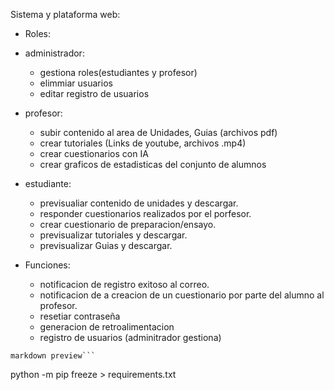 Sistema y plataforma web:
-   Roles:
-   administrador:
    -   gestiona roles(estudiantes y profesor)
    -   elimmiar usuarios
    -   editar registro de usuarios

-   profesor:
    -   subir contenido al area de Unidades, Guias (archivos pdf)
    -   crear tutoriales (Links de youtube, archivos .mp4)
    -   crear cuestionarios con IA
    -   crear graficos de estadisticas del conjunto de alumnos

-   estudiante:
    -   previsualiar contenido de unidades y descargar.
    -   responder cuestionarios realizados por el porfesor.
    -   crear cuestionario de preparacion/ensayo.
    -   previsualizar tutoriales y descargar.
    -   previsualizar Guias y descargar.

-   Funciones:
    -   notificacion de registro exitoso al correo.
    -   notificacion de a creacion de un cuestionario por parte del alumno al profesor.
    -   resetiar contraseña
    -   generacion de retroalimentacion
    -   registro de usuarios (adminitrador gestiona)

```ctrl+shift+p
markdown preview```

```
python -m pip freeze > requirements.txt
```